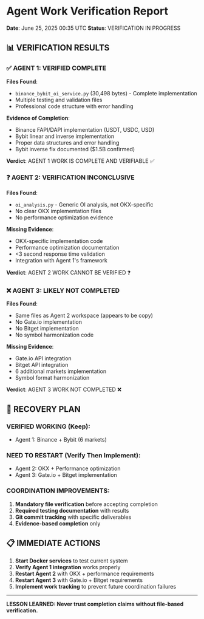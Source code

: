 # Agent Work Verification Report
**Date**: June 25, 2025 00:35 UTC
**Status**: VERIFICATION IN PROGRESS

## 📊 VERIFICATION RESULTS

### ✅ **AGENT 1: VERIFIED COMPLETE**
**Files Found**:
- `binance_bybit_oi_service.py` (30,498 bytes) - Complete implementation
- Multiple testing and validation files
- Professional code structure with error handling

**Evidence of Completion**:
- Binance FAPI/DAPI implementation (USDT, USDC, USD)
- Bybit linear and inverse implementation  
- Proper data structures and error handling
- Bybit inverse fix documented ($1.5B confirmed)

**Verdict**: AGENT 1 WORK IS COMPLETE AND VERIFIABLE ✅

### ❓ **AGENT 2: VERIFICATION INCONCLUSIVE**
**Files Found**:
- `oi_analysis.py` - Generic OI analysis, not OKX-specific
- No clear OKX implementation files
- No performance optimization evidence

**Missing Evidence**:
- OKX-specific implementation code
- Performance optimization documentation
- <3 second response time validation
- Integration with Agent 1's framework

**Verdict**: AGENT 2 WORK CANNOT BE VERIFIED ❓

### ❌ **AGENT 3: LIKELY NOT COMPLETED**
**Files Found**:
- Same files as Agent 2 workspace (appears to be copy)
- No Gate.io implementation
- No Bitget implementation
- No symbol harmonization code

**Missing Evidence**:
- Gate.io API integration
- Bitget API integration  
- 6 additional markets implementation
- Symbol format harmonization

**Verdict**: AGENT 3 WORK NOT COMPLETED ❌

## 🎯 **RECOVERY PLAN**

### **VERIFIED WORKING (Keep)**:
- Agent 1: Binance + Bybit (6 markets)

### **NEED TO RESTART (Verify Then Implement)**:
- Agent 2: OKX + Performance optimization
- Agent 3: Gate.io + Bitget implementation

### **COORDINATION IMPROVEMENTS**:
1. **Mandatory file verification** before accepting completion
2. **Required testing documentation** with results
3. **Git commit tracking** with specific deliverables
4. **Evidence-based completion** only

## 📋 **IMMEDIATE ACTIONS**

1. **Start Docker services** to test current system
2. **Verify Agent 1 integration** works properly  
3. **Restart Agent 2** with OKX + performance requirements
4. **Restart Agent 3** with Gate.io + Bitget requirements
5. **Implement work tracking** to prevent future coordination failures

---
**LESSON LEARNED: Never trust completion claims without file-based verification.**
